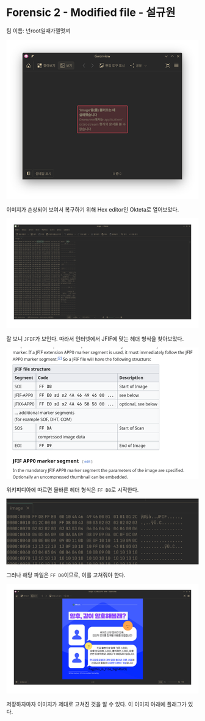 # Forensic 2 - Modified file - 설규원

팀 이름: 넌root일때가젤멋져

![alt text](image.png)

이미지가 손상되어 보여서 복구하기 위해 Hex editor인 Okteta로 열어보았다.

![alt text](image-1.png)

잘 보니 `JFIF`가 보인다. 따라서 인터넷에서 JFIF에 맞는 헤더 형식을 찾아보았다.

![alt text](image-2.png)

위키피디아에 따르면 올바른 헤더 형식은 `FF D8`로 시작한다.

![alt text](image-3.png)

그러나 해당 파일은 `FF D0`이므로, 이를 고쳐줘야 한다.

![alt text](image-4.png)

저장하자마자 이미지가 제대로 고쳐진 것을 알 수 있다. 이 이미지 아래에 플래그가 있다.
